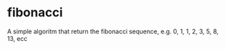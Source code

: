 # fibonacci
A simple algoritm that return the fibonacci sequence, e.g.
0, 1, 1, 2, 3, 5, 8, 13, ecc
